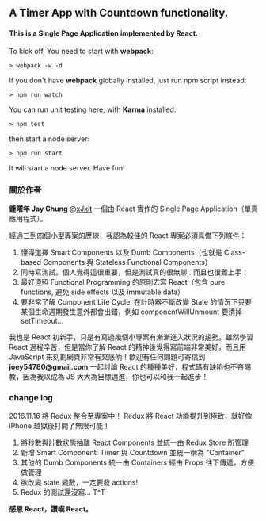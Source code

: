 ## A Timer App with Countdown functionality.
#### This is a Single Page Application implemented by React.


To kick off, You need to start with __webpack__:
```
> webpack -w -d
```
If you don't have __webpack__ globally installed, just run npm script instead:
```
> npm run watch
```
You can run unit testing here, with __Karma__ installed:
```
> npm test
```

then start a node server:
```
> npm run start
```
It will start a node server. Have fun!

### 關於作者

__鍾曜年 Jay Chung__ @[xJkit](https://github.com/xJkit)
一個由 React 實作的 Single Page Application（單頁應用程式）。

經過三到四個小型專案的歷練，我認為較佳的 React 專案必須具備下列條件：

1. 懂得選擇 Smart Components 以及 Dumb Components（也就是 Class-based Components 與 Stateless Functional Components）
2. 同時寫測試。個人覺得這很重要，但是測試真的很無聊...而且也很難上手！
3. 最好遵照 Functional Programming 的原則去寫 React（包含 pure functions, 避免 side effects 以及 immutable data）
4. 要非常了解 Component Life Cycle. 在計時器不斷改變 State 的情況下只要某個生命週期發生意外都會出錯，例如 componentWillUnmount 要清掉 setTimeout...

我也是 React 初新手，只是有寫過幾個小專案有漸漸進入狀況的趨勢。雖然學習 React 過程辛苦，但是當你了解 React 的精神後覺得寫前端非常美好，而且用 JavaScript 來刻劃網頁非常有爽感吶！歡迎有任何問題可寄信到 **__joey54780@gmail.com__** 一起討論 React 的種種美好，程式碼有缺陷也不吝賜教，因為我以成為 JS 大大為目標邁進，你也可以和我一起進步！

### change log

2016.11.16
將 Redux 整合至專案中！ Redux 將 React 功能提升到極致，就好像 iPhone 越獄後打開了無限可能！
>
1. 將秒數與計數狀態抽離 React Components 並統一由 Redux Store 所管理
2. 新增 Smart Component: Timer 與 Countdown 並統一稱為 "Container"
3. 其他的 Dumb Components 統一由 Containers 經由 Props 往下傳遞，方便做管理
4. 欲改變 state 變數，一定要發 actions!
5. Redux 的測試還沒寫... T^T

__感恩 React，讚嘆 React。__
